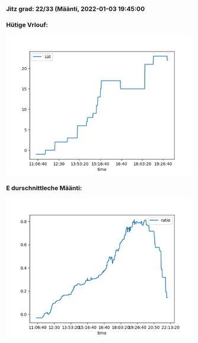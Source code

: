 ### Jitz grad: 22/33 (Määnti, 2022-01-03 19:45:00

### Hütige Vrlouf:
![Graph](Today.png)

### E durschnittleche Määnti:
![Graph](Määnti.png)
